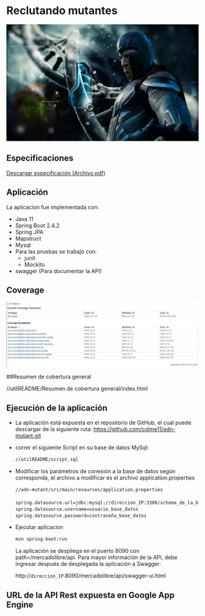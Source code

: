 # Reclutando mutantes
![Portada](utilREADME/PortadaMagnetoADN.jpg)

## Especificaciones
 [Descargar especificación (Archivo pdf)](./utilREADME/ExamenMercadolibreMutantes.pdf)
 
## Aplicación

La aplicacion fue implementada con: 
 - Java 11
 - Spring Boot 2.4.2
 - Spring JPA
 - Mapstruct
 - Mysql
 - Para las pruebas se trabajó con:
    - junit
    - Mockito
 - swagger (Para documentar la API)
 
## Coverage

![coverage](utilREADME/Coverage.jpeg)

##Resumen de cobertura general

//utilREADME/Resumen de cobertura general/index.html

## Ejecución de la aplicación

* La aplicación está expuesta en el repositorio de GitHub, el cual puede descargar de la siguiente ruta:   https://github.com/colme11/adn-mutant.git

* correr el siguiente Script en su base de datos MySql:

	```sh
    //utilREADME/script.sql
    ```


* Modificar los parámetros de conexión a la base de datos según corresponda, el archivo a modificar es el archivo  application.properties

    ```sh
    //adn-mutant/src/main/resources/application.properties
	
	spring.datasource.url=jdbc:mysql://direccion_IP:3306/schema_de_la_base_de_datos
    spring.datasource.username=usuario_base_datos
    spring.datasource.password=contraseña_base_datos
    ```

* Ejecutar aplicacion
    ```diff
    mvn spring-boot:run
    ```

    La aplicación se despliega en el puerto 8090 con path=/mercadolibre/api. Para mayor información de la API, debe ingresar después de desplegada la aplicación a Swagger:
    
    http://```direccion_IP```:8090/mercadolibre/api/swagger-ui.html

## URL de la API Rest expuesta en Google App Engine

